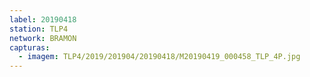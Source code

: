 ```yaml
---
label: 20190418
station: TLP4
network: BRAMON
capturas:
  - imagem: TLP4/2019/201904/20190418/M20190419_000458_TLP_4P.jpg
---
```


